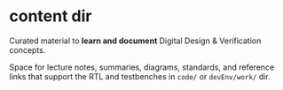 # content dir

Curated material to **learn and document** Digital Design & Verification concepts.

Space for lecture notes, summaries, diagrams, standards, and reference
links that support the RTL and testbenches in `code/` or `devEnv/work/` dir.
